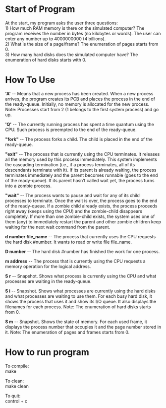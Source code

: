 <h1>Start of Program</h1>
<p>
At the start, my program asks the user three questions:<br>
1) How much RAM memory is there on the simulated computer? The program receives the number in bytes (no kilobytes or words). The user can enter any number up to 4000000000 (4 billions). <br>
2) What is the size of a page/frame? The enumeration of pages starts from 0. <br>
3) How many hard disks does the simulated computer have? The enumeration of hard disks starts with 0.
</p>

<h1>How To Use</h1>
<p>
  <b>'A'</b> -- Means that a new process has been created. When a new process arrives, the program creates its PCB and places the process in the end of the ready-queue. Initially, no memory is allocated for the new process. Note: Processes start from 2 (1 belongs to the first system process) and go up.
</p>

<p>
  <b>'Q'</b> -- The currently running process has spent a time quantum using the CPU. Such process is preempted to the end of the ready-queue.
</p>

<p>
  <b>"fork"</b> -- The process forks a child. The child is placed in the end of the ready­-queue.
</p>

<p>
  <b>"exit"</b> -- The process that is currently using the CPU terminates. It releases all the memory used by this process immediately. This system implements the cascading termination (i.e., if a process terminates, all of its descendants terminate with it). If its parent is already waiting, the process terminates immediately and the parent becomes runnable (goes to the end of the ready­-queue). If its parent hasn’t called wait yet, the process turns into a zombie process. 
</p>

<p> 
  <b>"wait"</b> -- The process wants to pause and wait for any of its child processes to terminate. Once the wait is over, the process goes to the end of the ready­-queue. If a zombie­ child already exists, the process proceeds right away (keeps using the CPU) and the zombie­-child disappears completely. If more than one zombie­-child exists, the system uses one of them (any) to immediately restart the parent and other zombie children keep waiting for the next wait command from the parent.
</p>

<p>
  <b>d number file_name</b> --  The process that currently uses the CPU requests the hard disk #number. It wants to read or write file file_name.
</p>

<p>
  <b>D number</b> -- The hard disk #number has finished the work for one process.
</p>

<p> 
  <b>m address</b> -- The process that is currently using the CPU requests a memory operation for the logical address.
</p>

<p>
  <b>S r</b> -- Snapshot. Shows what process is currently using the CPU and what processes are waiting in the ready­-queue.
</p> 

<p>
  <b>S i</b> -- Snapshot. Shows what processes are currently using the hard disks and what processes are waiting to use them. For each busy hard disk, it shows the process that uses it and show its I/O queue. It also displays the filenames for each process. Note: The enumeration of hard disks starts from 0.
</p>

<p>
  <b>S m</b> -- Snapshot. Shows the state of memory. For each used frame, it displays the process number that occupies it and the page number stored in it. Note: The enumeration of pages and frames starts from 0.
</p>

<h1>How to run program</h1>
<p>To compile: <br>
make</p> 
<p>To clean: <br> 
make clean</p> 
<p>To quit:<br> 
control + c</p>
